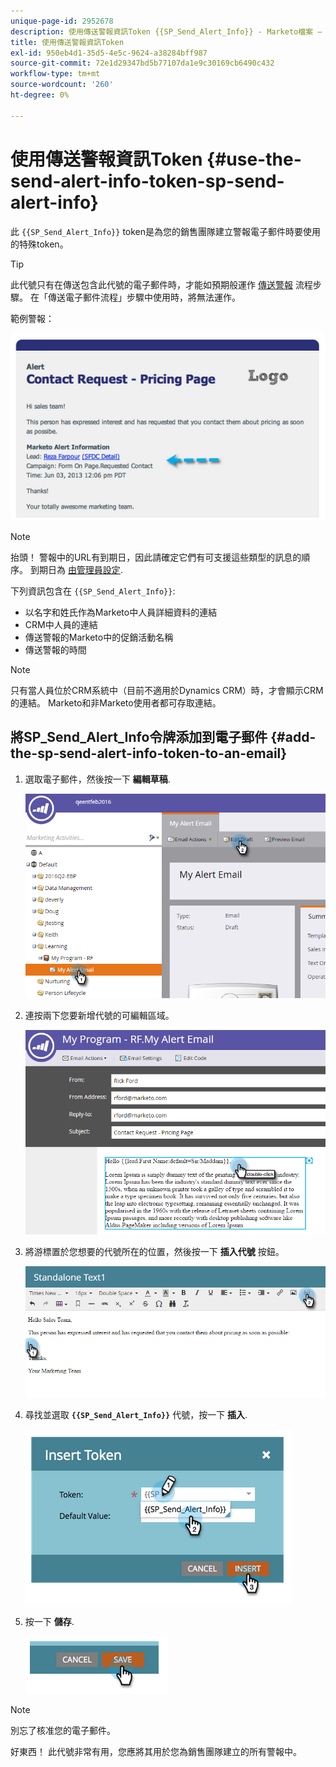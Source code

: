 ```yaml
---
unique-page-id: 2952678
description: 使用傳送警報資訊Token {{SP_Send_Alert_Info}} - Marketo檔案 — 產品檔案
title: 使用傳送警報資訊Token
exl-id: 950eb4d1-35d5-4e5c-9624-a38284bff987
source-git-commit: 72e1d29347bd5b77107da1e9c30169cb6490c432
workflow-type: tm+mt
source-wordcount: '260'
ht-degree: 0%

---
```


# 使用傳送警報資訊Token {#use-the-send-alert-info-token-sp-send-alert-info}

此 `{{SP_Send_Alert_Info}}` token是為您的銷售團隊建立警報電子郵件時要使用的特殊token。

>[!TIP]
>
>此代號只有在傳送包含此代號的電子郵件時，才能如預期般運作 [傳送警報](/help/marketo/product-docs/core-marketo-concepts/smart-campaigns/flow-actions/send-alert.md) 流程步驟。 在「傳送電子郵件流程」步驟中使用時，將無法運作。

範例警報：

![](assets/image2014-9-25-15-3a17-3a58.png)

>[!NOTE]
>
>抬頭！ 警報中的URL有到期日，因此請確定它們有可支援這些類型的訊息的順序。 到期日為 [由管理員設定](/help/marketo/product-docs/administration/settings/edit-link-expiration-in-reports-and-alerts.md).

下列資訊包含在 `{{SP_Send_Alert_Info}}`:

* 以名字和姓氏作為Marketo中人員詳細資料的連結
* CRM中人員的連結
* 傳送警報的Marketo中的促銷活動名稱
* 傳送警報的時間

>[!NOTE]
>
>只有當人員位於CRM系統中（目前不適用於Dynamics CRM）時，才會顯示CRM的連結。 Marketo和非Marketo使用者都可存取連結。

## 將SP_Send_Alert_Info令牌添加到電子郵件 {#add-the-sp-send-alert-info-token-to-an-email}

1. 選取電子郵件，然後按一下 **編輯草稿**.

   ![](assets/one-3.png)

1. 連按兩下您要新增代號的可編輯區域。

   ![](assets/two-3.png)

1. 將游標置於您想要的代號所在的位置，然後按一下 **插入代號** 按鈕。

   ![](assets/three-3.png)

1. 尋找並選取 **`{{SP_Send_Alert_Info}}`** 代號，按一下 **插入**.

   ![](assets/image2014-9-25-15-3a19-3a11.png)

1. 按一下 **儲存**.

   ![](assets/image2014-9-25-15-3a19-3a24.png)

>[!NOTE]
>
>別忘了核准您的電子郵件。

好東西！ 此代號非常有用，您應將其用於您為銷售團隊建立的所有警報中。
